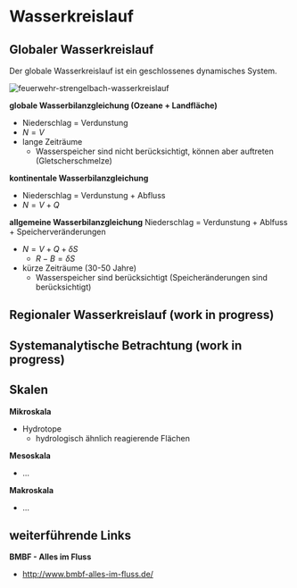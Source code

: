# Wasserkreislauf

## Globaler Wasserkreislauf

Der globale Wasserkreislauf ist ein geschlossenes dynamisches System.

![feuerwehr-strengelbach-wasserkreislauf](http://www.feuerwehr-strengelbach.ch/images/praevention/kinder_feuer/wasser/wasserkreislauf.jpg)

**globale Wasserbilanzgleichung (Ozeane + Landfläche)**
- Niederschlag = Verdunstung
- $N = V$
- lange Zeiträume
  - Wasserspeicher sind nicht berücksichtigt, können aber auftreten (Gletscherschmelze)

**kontinentale Wasserbilanzgleichung**
- Niederschlag = Verdunstung + Abfluss
- $N=V+Q$

**allgemeine Wasserbilanzgleichung**
Niederschlag = Verdunstung + Ablfuss + Speicherveränderungen
- $N = V + Q + \delta S$
  - $R - B = \delta S$
- kürze Zeiträume (30-50 Jahre)
  - Wasserspeicher sind berücksichtigt (Speicheränderungen sind berücksichtigt)


## Regionaler Wasserkreislauf (work in progress)


## Systemanalytische Betrachtung (work in progress)


## Skalen

**Mikroskala**
- Hydrotope
  - hydrologisch ähnlich reagierende Flächen

**Mesoskala**
- ...

**Makroskala**
- ...

## weiterführende Links

**BMBF - Alles im Fluss**
- http://www.bmbf-alles-im-fluss.de/
